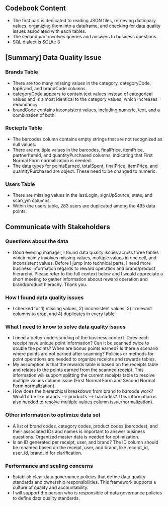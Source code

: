 ## Codebook Content 
   - The first part is dedicated to reading JSON files, retrieving dictionary values, organizing them into a dataframe, and checking for data quality issues associated with each tables.
   - The second part involves queries and answers to business questions.
   - SQL dialect is SQLite 3
## [Summary] Data Quality Issue 
 ### Brands Table
   - There are too many missing values in the category, categoryCode, topBrand, and brandCode columns.
   - categoryCode appears to contain text values instead of categorical values and is almost identical to the category values, which increases redundancy.
   - brandCode contains inconsistent values, including numeric, text, and a combination of both.
 ### Reciepts Table
   - The barcodes column contains empty strings that are not recognized as null values.
   - There are multiple values in the barcodes, finalPrice, itemPrice, partnerItemId, and quantityPurchased columns, indicating that First Normal Form normalization is needed.
   - The data types for pointsEarned, totalSpent, finalPrice, itemPrice, and quantityPurchased are object. These need to be changed to numeric.
 ### Users Table
   - There are missing values in the lastLogin, signUpSource, state, and scan_ym columns.
   - Within the users table, 283 users are duplicated among the 495 data points.
## Communicate with Stakeholders
 ### Questions about the data
   - Good evening manager, I found data quality issues across three tables which mainly involves missing values, multiple values in one cell, and inconsistent values. Before I jump into technical parts, I need more business information regards to reward operation and brand/product hierarchy. Please refer to the full context below and I would appreciate a short meeting to gather information aboout reward operation and brand/product hierachy. Thank you. 
 ### How I found data quality issues
   - I checked for 1) missing values, 2) inconsistent values, 3) irrelevant columns to drop, and 4) duplicates in every table.
 ### What I need to know to solve data quality issues
   - I need a better understanding of the business context. Does each receipt have unique point information? Can it be scanned twice to double the points? When are bonus points earned? Is
     there a scenario where points are not earned after scanning? Policies or methods for point operations are needed to organize receipts and rewards tables.
   - My assumption is that the rewards table is based on the receipts table and relates to the points earned from the scanned receipt. This information will support splitting the current
     receipts table to resolve multiple values column issue (First Normal Form and Second Normal Form normalization).
   - How does the  hierarchical breakdown from brand to barcode work? Would it be like brands --> products --> barcodes? This information is also needed to resolve multiple values column
     issue(normalization). 
 ### Other information to optimize data set
   - A list of brand codes, category codes, product codes (barcodes), and their associated IDs and names is important to answer business questions. Organized master data is needed for
     optimization.
   - Is an ID generated per receipt, user, and brand? The ID column should be renamed based on the receipt, user, and brand, like receipt_id, user_id, brand_id for clarification.
 ### Performance and scaling concerns
   - Establish clear data governance policies that define data quality standards and ownership responsibilities. This framework supports a culture of quality and accountability.
   - I will support the person who is responsible of data governance policies to define data quality standards. 
  
